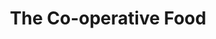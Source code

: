 ---
title: "The Co-operative Food"
url: /barnton-northwich/the-co-operative-food/
shop: Lebensmittel
---